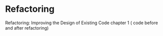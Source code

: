 # Refactoring
Refactoring: Improving the Design of Existing Code chapter 1 ( code before and after refactoring)
